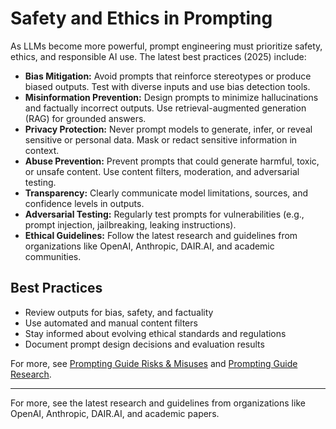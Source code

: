 # Safety and Ethics in Prompting

As LLMs become more powerful, prompt engineering must prioritize safety, ethics, and responsible AI use. The latest best practices (2025) include:

- **Bias Mitigation:** Avoid prompts that reinforce stereotypes or produce biased outputs. Test with diverse inputs and use bias detection tools.
- **Misinformation Prevention:** Design prompts to minimize hallucinations and factually incorrect outputs. Use retrieval-augmented generation (RAG) for grounded answers.
- **Privacy Protection:** Never prompt models to generate, infer, or reveal sensitive or personal data. Mask or redact sensitive information in context.
- **Abuse Prevention:** Prevent prompts that could generate harmful, toxic, or unsafe content. Use content filters, moderation, and adversarial testing.
- **Transparency:** Clearly communicate model limitations, sources, and confidence levels in outputs.
- **Adversarial Testing:** Regularly test prompts for vulnerabilities (e.g., prompt injection, jailbreaking, leaking instructions).
- **Ethical Guidelines:** Follow the latest research and guidelines from organizations like OpenAI, Anthropic, DAIR.AI, and academic communities.

## Best Practices

- Review outputs for bias, safety, and factuality
- Use automated and manual content filters
- Stay informed about evolving ethical standards and regulations
- Document prompt design decisions and evaluation results

For more, see [Prompting Guide Risks & Misuses](https://www.promptingguide.ai/risks) and [Prompting Guide Research](https://www.promptingguide.ai/research).

---

For more, see the latest research and guidelines from organizations like OpenAI, Anthropic, DAIR.AI, and academic papers.
